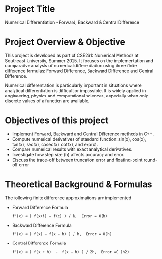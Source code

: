 # Project Title
Numerical Differentiation - Forward, Backward & Central Difference
# Project Overview & Objective
This project is developed as part of CSE261: Numerical Methods at Southeast University, Summer 2025. It focuses on the implementation and comparative analysis of numerical differentiation using three finite difference formulas: Forward Difference, Backward Difference and Central Difference.

Numerical differentiation is particularly important in situations where analytical differentiation is difficult or impossible. It is widely applied in engineering, physics and computational sciences, especially when only discrete values of a function are available.

# Objectives of this project
  - Implement Forward, Backward and Central Difference methods in C++.
  - Compute numerical derivatives of standard function: sin(x), cos(x), tan(x), sec(x), cosec(x), cot(x), and exp(x).
  - Compare numerical results with exact analytical derivatives.
  - Investigate how step size (h) affects accuracy and error.
  - Discuss the trade-off between truncation error and floating-point round-off error.

# Theoretical Background & Formulas
The following finite difference approximations are implemented : 

* Forward Difference Formula
  
      f'(x) ≈ ( f(x+h) − f(x) ) / h,  Error = O(h)

* Backward Difference Formula

      f'(x) ≈ ( f(x) − f(x − h) ) / h,  Error = O(h)

* Central Difference Formula

      f'(x) ≈ ( f(x + h)  -  f(x − h) ) / 2h,  Error =O (h2)

